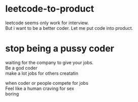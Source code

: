 # leetcode-to-product
leetcode seems only work for interview.    
But i want to be a better coder. Let me put code into product.


# stop being a pussy coder
waiting for the company to give your jobs.   
Be a god coder  
make  a lot jobs for others
creatatin

when coder or people compete for jobs\
Feel like a human craving for sex\
boring